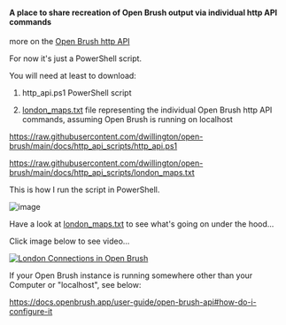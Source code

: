 #### A place to share recreation of Open Brush output via individual http API commands

more on the [Open Brush http API](https://docs.openbrush.app/user-guide/open-brush-api/api-commands)

For now it's just a PowerShell script.

You will need at least to download:

1) http_api.ps1 PowerShell script

2) [london_maps.txt](london_maps.txt) file representing the individual Open Brush http API commands, assuming Open Brush is running on localhost

https://raw.githubusercontent.com/dwillington/open-brush/main/docs/http_api_scripts/http_api.ps1

https://raw.githubusercontent.com/dwillington/open-brush/main/docs/http_api_scripts/london_maps.txt

This is how I run the script in PowerShell.

![image](https://github.com/dwillington/open-brush/assets/8038214/0bf77e11-63b6-4f90-9762-23ce8a8feb18)

Have a look at [london_maps.txt](london_maps.txt) to see what's going on under the hood...

Click image below to see video...

[![London Connections in Open Brush](https://cdn.theatlantic.com/thumbor/LyjtxboLnQbQ3JYDPrOD1ymkUqI=/49x27:1130x635/976x549/media/img/mt/2015/09/tube/original.jpg)](https://youtu.be/Nz1eZed3lbM)







If your Open Brush instance is running somewhere other than your Computer or "localhost", see below:

https://docs.openbrush.app/user-guide/open-brush-api#how-do-i-configure-it


